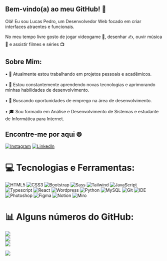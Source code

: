 ## Bem-vindo(a) ao meu GitHub! 👋
Olá! Eu sou Lucas Pedro, um Desenvolvedor Web focado em criar interfaces atraentes e funcionais.

No meu tempo livre gosto de jogar videogame 👾, desenhar ✍️, ouvir música 🎵 e assistir filmes e séries 📺
## Sobre Mim:
•  🔭 Atualmente estou trabalhando em projetos pessoais e acadêmicos.<br><br>•  🌱 Estou constantemente aprendendo novas tecnologias e aprimorando minhas habilidades de desenvolvimento.<br><br>•  💼 Buscando oportunidades de emprego na área de desenvolvimento.<br><br>•  🎓 Sou formado em Análise e Desenvolvimento de Sistemas e estudante de Informática para Internet.


## Encontre-me por aqui 🌐
[![Instagram](https://img.shields.io/badge/Instagram-%23E4405F.svg?logo=Instagram&logoColor=white)](https://instagram.com/lucaspedro.sds) [![LinkedIn](https://img.shields.io/badge/LinkedIn-%230077B5.svg?logo=linkedin&logoColor=white)](https://linkedin.com/in/lucaspedrods) 

# 💻 Tecnologias e Ferramentas:
![HTML5](https://img.shields.io/badge/html5-%23E34F26.svg?style=for-the-badge&logo=html5&logoColor=white) ![CSS3](https://img.shields.io/badge/css3-%231572B6.svg?style=for-the-badge&logo=css3&logoColor=white) ![Bootstrap](https://img.shields.io/badge/Bootstrap-563D7C?style=for-the-badge&logo=bootstrap&logoColor=white) ![Sass](https://img.shields.io/badge/Sass-CC6699?style=for-the-badge&logo=sass&logoColor=white) ![Tailwind](https://img.shields.io/badge/Tailwind_CSS-38B2AC?style=for-the-badge&logo=tailwind-css&logoColor=white)  ![JavaScript](https://img.shields.io/badge/javascript-%23323330.svg?style=for-the-badge&logo=javascript&logoColor=%23F7DF1E) ![Typescript](https://img.shields.io/badge/TypeScript-007ACC?style=for-the-badge&logo=typescript&logoColor=white) ![React](https://img.shields.io/badge/React-20232A?style=for-the-badge&logo=react&logoColor=61DAFB) ![Wordpress](https://img.shields.io/badge/Wordpress-21759B?style=for-the-badge&logo=wordpress&logoColor=white) ![Python](https://img.shields.io/badge/python-3670A0?style=for-the-badge&logo=python&logoColor=ffdd54) ![MySQL](https://img.shields.io/badge/mysql-%2300000f.svg?style=for-the-badge&logo=mysql&logoColor=white) ![Git](https://img.shields.io/badge/GIT-E44C30?style=for-the-badge&logo=git&logoColor=white) ![IDE](https://img.shields.io/badge/Visual_Studio_Code-0078D4?style=for-the-badge&logo=visual%20studio%20code&logoColor=white) ![Photoshop](https://img.shields.io/badge/Adobe%20Photoshop-31A8FF?style=for-the-badge&logo=Adobe%20Photoshop&logoColor=black) ![Figma](https://img.shields.io/badge/figma-%23F24E1E.svg?style=for-the-badge&logo=figma&logoColor=white) ![Notion](https://img.shields.io/badge/Notion-000000?style=for-the-badge&logo=notion&logoColor=white) ![Miro](https://img.shields.io/badge/Miro-050038?style=for-the-badge&logo=Miro&logoColor=white)
# 📊 Alguns números do GitHub:
![](https://github-readme-stats.vercel.app/api?username=lucas-pedro-sds&theme=algolia&hide_border=false&include_all_commits=false&count_private=false)<br/>
![](https://github-readme-streak-stats.herokuapp.com/?user=lucas-pedro-sds&theme=algolia&hide_border=false)<br/>
![](https://github-readme-stats.vercel.app/api/top-langs/?username=lucas-pedro-sds&theme=algolia&hide_border=false&include_all_commits=false&count_private=false&layout=compact)

[![](https://visitcount.itsvg.in/api?id=lucas-pedro-sds&icon=5&color=0)](https://visitcount.itsvg.in)
